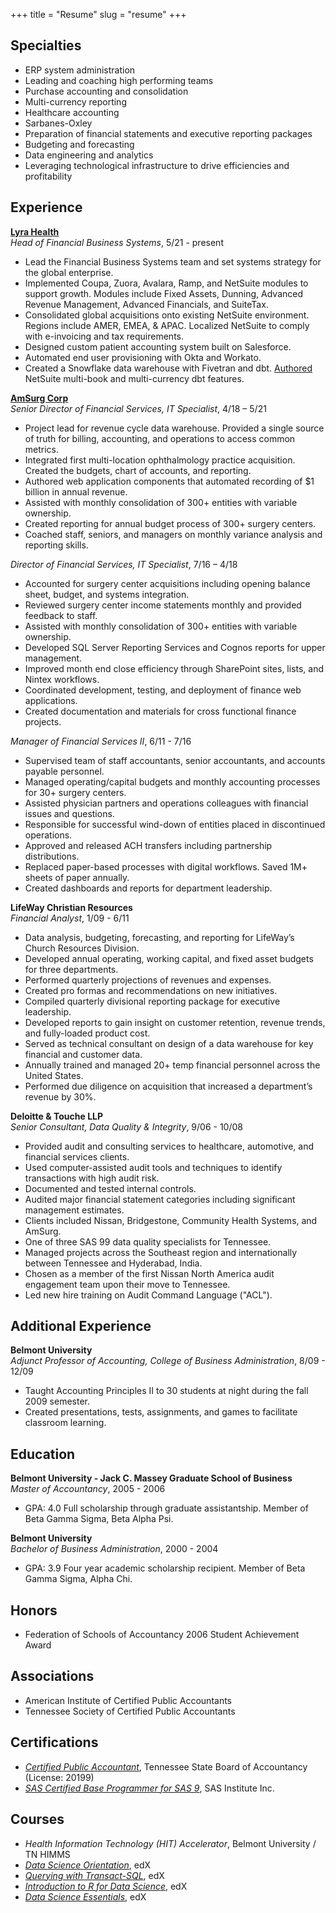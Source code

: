 +++
title = "Resume"
slug = "resume"
+++

Specialties
-----------
- ERP system administration
- Leading and coaching high performing teams
- Purchase accounting and consolidation
- Multi-currency reporting
- Healthcare accounting
- Sarbanes-Oxley
- Preparation of financial statements and executive reporting packages
- Budgeting and forecasting
- Data engineering and analytics
- Leveraging technological infrastructure to drive efficiencies and profitability

Experience
----------
[**Lyra Health**](https://www.lyrahealth.com)  
*Head of Financial Business Systems*, 5/21 - present
- Lead the Financial Business Systems team and set systems strategy for the global enterprise.
- Implemented Coupa, Zuora, Avalara, Ramp, and NetSuite modules to support growth. Modules include Fixed Assets, Dunning, Advanced Revenue Management, Advanced Financials, and SuiteTax.
- Consolidated global acquisitions onto existing NetSuite environment. Regions include AMER, EMEA, & APAC. Localized NetSuite to comply with e-invoicing and tax requirements.
- Designed custom patient accounting system built on Salesforce.
- Automated end user provisioning with Okta and Workato.
- Created a Snowflake data warehouse with Fivetran and dbt. [Authored](https://github.com/fivetran/dbt_netsuite/pull/90) NetSuite multi-book and multi-currency dbt features.

[**AmSurg Corp**](https://www.amsurg.com)  
*Senior Director of Financial Services, IT Specialist*, 4/18 – 5/21
- Project lead for revenue cycle data warehouse. Provided a single source of truth for billing, accounting, and operations to access common metrics.
- Integrated first multi-location ophthalmology practice acquisition. Created the budgets, chart of accounts, and reporting.
- Authored web application components that automated recording of $1 billion in annual revenue.
- Assisted with monthly consolidation of 300+ entities with variable ownership.
- Created reporting for annual budget process of 300+ surgery centers.
- Coached staff, seniors, and managers on monthly variance analysis and reporting skills.

*Director of Financial Services, IT Specialist*, 7/16 – 4/18
- Accounted for surgery center acquisitions including opening balance sheet, budget, and systems integration.
- Reviewed surgery center income statements monthly and provided feedback to staff.
- Assisted with monthly consolidation of 300+ entities with variable ownership.
- Developed SQL Server Reporting Services and Cognos reports for upper management.
- Improved month end close efficiency through SharePoint sites, lists, and Nintex workflows.
- Coordinated development, testing, and deployment of finance web applications.
- Created documentation and materials for cross functional finance projects.

*Manager of Financial Services II*, 6/11 - 7/16
- Supervised team of staff accountants, senior accountants, and accounts payable personnel.
- Managed operating/capital budgets and monthly accounting processes for 30+ surgery centers.
- Assisted physician partners and operations colleagues with financial issues and questions.
- Responsible for successful wind-down of entities placed in discontinued operations.
- Approved and released ACH transfers including partnership distributions.
- Replaced paper-based processes with digital workflows. Saved 1M+ sheets of paper annually.
- Created dashboards and reports for department leadership.

**LifeWay Christian Resources**  
*Financial Analyst*, 1/09 - 6/11
- Data analysis, budgeting, forecasting, and reporting for LifeWay’s Church Resources Division. 
- Developed annual operating, working capital, and fixed asset budgets for three departments.
- Performed quarterly projections of revenues and expenses. 
- Created pro formas and recommendations on new initiatives. 
- Compiled quarterly divisional reporting package for executive leadership.
- Developed reports to gain insight on customer retention, revenue trends, and fully-loaded product cost.
- Served as technical consultant on design of a data warehouse for key financial and customer data.
- Annually trained and managed 20+ temp financial personnel across the United States. 
- Performed due diligence on acquisition that increased a department’s revenue by 30%.

**Deloitte & Touche LLP**  
*Senior Consultant, Data Quality & Integrity*, 9/06 - 10/08
- Provided audit and consulting services to healthcare, automotive, and financial services clients.
- Used computer-assisted audit tools and techniques to identify transactions with high audit risk.
- Documented and tested internal controls.
- Audited major financial statement categories including significant management estimates.  
- Clients included Nissan, Bridgestone, Community Health Systems, and AmSurg.
- One of three SAS 99 data quality specialists for Tennessee.
- Managed projects across the Southeast region and internationally between Tennessee and Hyderabad, India. 
- Chosen as a member of the first Nissan North America audit engagement team upon their move to Tennessee. 
- Led new hire training on Audit Command Language ("ACL").

Additional Experience
---------------------
**Belmont University**  
*Adjunct Professor of Accounting, College of Business Administration*, 8/09 - 12/09
- Taught Accounting Principles II to 30 students at night during the fall 2009 semester. 
- Created presentations, tests, assignments, and games to facilitate classroom learning.

Education
---------
**Belmont University - Jack C. Massey Graduate School of Business**  
*Master of Accountancy*, 2005 - 2006  
- GPA: 4.0 Full scholarship through graduate assistantship. Member of Beta Gamma Sigma, Beta Alpha Psi.

**Belmont University**  
*Bachelor of Business Administration*, 2000 - 2004  
- GPA: 3.9 Four year academic scholarship recipient. Member of Beta Gamma Sigma, Alpha Chi.

Honors
------
- Federation of Schools of Accountancy 2006 Student Achievement Award

Associations
------------
- American Institute of Certified Public Accountants
- Tennessee Society of Certified Public Accountants

Certifications
--------------
- *[Certified Public Accountant](http://verify.tn.gov)*, Tennessee State Board of Accountancy (License: 20199)
- *[SAS Certified Base Programmer for SAS 9](https://www.youracclaim.com/badges/47f05ac8-2804-46b0-b52b-30309d42fb80/)*, SAS Institute Inc.

Courses
-------
- *Health Information Technology (HIT) Accelerator*, Belmont University / TN HIMMS
- *[Data Science Orientation](https://courses.edx.org/certificates/c88a20c618f7453abf1af5eaec05f036)*, edX
- *[Querying with Transact-SQL](https://courses.edx.org/certificates/5999c8176df24914bc015eb35a0fee7a)*, edX
- *[Introduction to R for Data Science](https://courses.edx.org/certificates/28365938835840e6a08edae5f59d50de)*, edX
- *[Data Science Essentials](https://courses.edx.org/certificates/8211c72b6219427cb26cb2aaea93a601)*, edX
